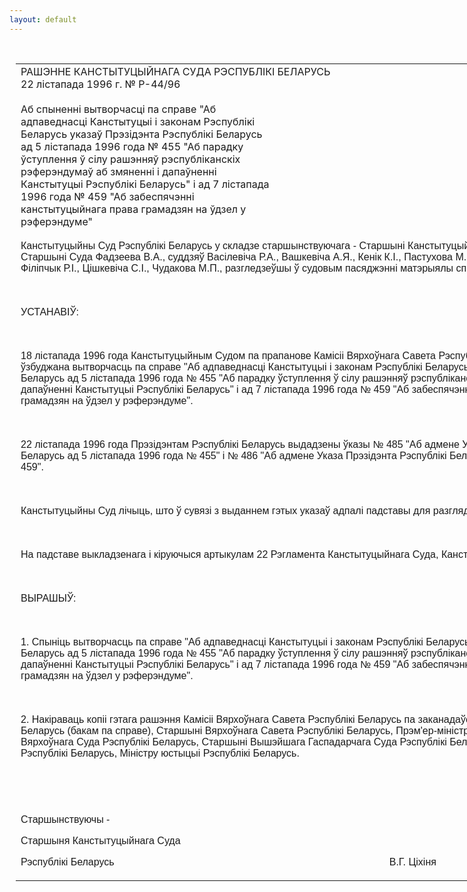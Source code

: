 ```yaml
---
layout: default
---
```


<div style="margin: 0px auto; width: 1000px;">

<div id="flag">

 

</div>

<div id="fixedWidth">

<div id="body">

<div id="columnSpanned">

<div id="content" style="margin: 10px">

<table>
<colgroup>
<col style="width: 100%" />
</colgroup>
<tbody>
<tr class="odd">
<td><div data-align="center" style="text-transform: uppercase;">
Рашэнне Канстытуцыйнага Суда Рэспублікі Беларусь
</div>
<div data-align="center">
22 лістапада 1996 г. № Р-44/96
</div>
<div data-align="left" style="width: 400px; margin-top: 20px; margin-bottom: 20px;">
Аб спыненні вытворчасці па справе "Аб адпаведнасці Канстытуцыі і законам Рэспублікі Беларусь указаў Прэзідэнта Рэспублікі Беларусь ад 5 лістапада 1996 года № 455 "Аб парадку ўступлення ў сілу рашэнняў рэспубліканскіх рэферэндумаў аб змяненні і дапаўненні Канстытуцыі Рэспублікі Беларусь" і ад 7 лістапада 1996 года № 459 "Аб забеспячэнні канстытуцыйнага права грамадзян на ўдзел у рэферэндуме"
</div>
<p><span style="font-family: Arial">Канстытуцыйны Суд Рэспублікі Беларусь у складзе старшынствуючага - Старшыні Канстытуцыйнага Суда Ціхіні В.Г., намесніка Старшыні Суда Фадзеева В.А., суддзяў Васілевіча Р.А., Вашкевіча А.Я., Кенік К.I., Пастухова М.I., Падгрушы В.В., Серады М.М., Філіпчык Р.I., Цішкевіча С.I., Чудакова М.П., разгледзеўшы ў судовым пасяджэнні матэрыялы справы,</span></p>
<p><span style="font-family: Arial"></span></p>
<p> </p>
<p><span style="font-family: Arial">УСТАНАВIЎ:</span></p>
<p><span style="font-family: Arial"></span></p>
<p> </p>
<p><span style="font-family: Arial">18 лістапада 1996 года Канстытуцыйным Судом па прапанове Камісіі Вярхоўнага Савета Рэспублікі Беларусь па заканадаўству ўзбуджана вытворчасць па справе "Аб адпаведнасці Канстытуцыі і законам Рэспублікі Беларусь указаў Прэзідэнта Рэспублікі Беларусь ад 5 лістапада 1996 года № 455 "Аб парадку ўступлення ў сілу рашэнняў рэспубліканскіх рэферэндумаў аб змяненні і дапаўненні Канстытуцыі Рэспублікі Беларусь" і ад 7 лістапада 1996 года № 459 "Аб забеспячэнні канстытуцыйнага права грамадзян на ўдзел у рэферэндуме".</span></p>
<p><span style="font-family: Arial"></span></p>
<p> </p>
<p><span style="font-family: Arial">22 лістапада 1996 года Прэзідэнтам Рэспублікі Беларусь выдадзены ўказы № 485 "Аб адмене Указа Прэзідэнта Рэспублікі Беларусь ад 5 лістапада 1996 года № 455" і № 486 "Аб адмене Указа Прэзідэнта Рэспублікі Беларусь ад 7 лістапада 1996 г. № 459".</span></p>
<p><span style="font-family: Arial"></span></p>
<p> </p>
<p><span style="font-family: Arial">Канстытуцыйны Суд лічыць, што ў сувязі з выданнем гэтых указаў адпалі падставы для разгляду справы па сутнасці.</span></p>
<p><span style="font-family: Arial"></span></p>
<p> </p>
<p><span style="font-family: Arial">На падставе выкладзенага і кіруючыся артыкулам 22 Рэгламента Канстытуцыйнага Суда, Канстытуцыйны Суд</span></p>
<p><span style="font-family: Arial"></span></p>
<p> </p>
<p><span style="font-family: Arial">ВЫРАШЫЎ:</span></p>
<p><span style="font-family: Arial"></span></p>
<p> </p>
<p><span style="font-family: Arial">1. Спыніць вытворчасць па справе "Аб адпаведнасці Канстытуцыі і законам Рэспублікі Беларусь указаў Прэзідэнта Рэспублікі Беларусь ад 5 лістапада 1996 года № 455 "Аб парадку ўступлення ў сілу рашэнняў рэспубліканскіх рэферэндумаў аб змяненні і дапаўненні Канстытуцыі Рэспублікі Беларусь" і ад 7 лістапада 1996 года № 459 "Аб забеспячэнні канстытуцыйнага права грамадзян на ўдзел у рэферэндуме".</span></p>
<p><span style="font-family: Arial"></span></p>
<p> </p>
<p><span style="font-family: Arial">2. Накіраваць копіі гэтага рашэння Камісіі Вярхоўнага Савета Рэспублікі Беларусь па заканадаўству, Прэзідэнту Рэспублікі Беларусь (бакам па справе), Старшыні Вярхоўнага Савета Рэспублікі Беларусь, Прэм'ер-міністру Рэспублікі Беларусь, Старшыні Вярхоўнага Суда Рэспублікі Беларусь, Старшыні Вышэйшага Гаспадарчага Суда Рэспублікі Беларусь, Генеральнаму пракурору Рэспублікі Беларусь, Міністру юстыцыі Рэспублікі Беларусь.</span></p>
<p><span style="font-family: Arial"></span></p>
<p> </p>
<p><span style="font-family: Arial"></span></p>
<p> </p>
<p><span style="font-family: Arial">Старшынствуючы -</span></p>
<p><span style="font-family: Arial">Старшыня Канстытуцыйнага Суда</span></p>
<p><span style="font-family: Arial">Рэспублікі Беларусь<span style="mso-tab-count: 5">                                                   </span><span style="mso-tab-count: 2">                        </span><span style="mso-tab-count: 2">                        </span>В.Г. Ціхіня</span></p></td>
</tr>
</tbody>
</table>

</div>

<div class="terminator">

 

</div>

</div>

</div>

</div>

</div>
